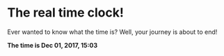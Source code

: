 # The real time clock!

Ever wanted to know what the time is? Well, your journey is about to end!

**The time is Dec 01, 2017, 15:03**